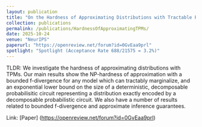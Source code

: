 ```yaml
---
layout: publication
title: "On the Hardness of Approximating Distributions with Tractable Probabilistic Models"
collection: publications
permalink: /publications/HardnessOfApproximatingTPMs/
date: 2025-10-24
venue: "NeurIPS"
paperurl: "https://openreview.net/forum?id=0GvEaa9prl"
spotlight: "Spotlight (Acceptance Rate 688/21575 = 3.2%)"
---
```


TLDR: We investigate the hardness of approximating distributions with TPMs. Our main results show
the NP-hardness of approximation with a bounded f-divergence for any model which can tractably marginalize,
and an exponential lower bound on the size of a deterministic, decomposable probabilisitic circuit representing a 
distribution exactly encoded by a decomposable probabilistic circuit. We also have a number of results related to bounded f-divergence
and approximate inference guarantees.

Link: [Paper] (https://openreview.net/forum?id=0GvEaa9prl)

